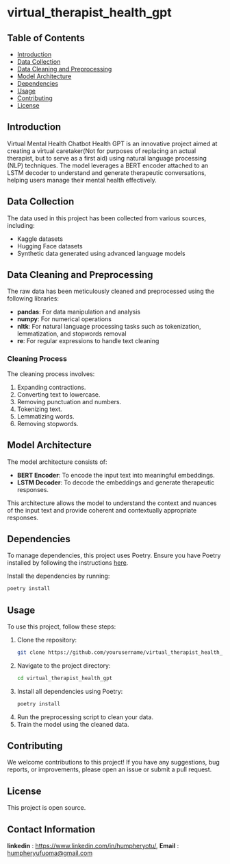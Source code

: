 # virtual_therapist_health_gpt

## Table of Contents
- [Introduction](#introduction)
- [Data Collection](#data-collection)
- [Data Cleaning and Preprocessing](#data-cleaning-and-preprocessing)
- [Model Architecture](#model-architecture)
- [Dependencies](#dependencies)
- [Usage](#usage)
- [Contributing](#contributing)
- [License](#license)

## Introduction
Virtual Mental Health Chatbot Health GPT is an innovative project aimed at creating a virtual caretaker(Not for purposes of replacing an actual therapist, but to serve as a first aid) using natural language processing (NLP) techniques. The model leverages a BERT encoder attached to an LSTM decoder to understand and generate therapeutic conversations, helping users manage their mental health effectively.

## Data Collection
The data used in this project has been collected from various sources, including:
- Kaggle datasets
- Hugging Face datasets
- Synthetic data generated using advanced language models

## Data Cleaning and Preprocessing
The raw data has been meticulously cleaned and preprocessed using the following libraries:
- **pandas**: For data manipulation and analysis
- **numpy**: For numerical operations
- **nltk**: For natural language processing tasks such as tokenization, lemmatization, and stopwords removal
- **re**: For regular expressions to handle text cleaning

### Cleaning Process
The cleaning process involves:
1. Expanding contractions.
2. Converting text to lowercase.
3. Removing punctuation and numbers.
4. Tokenizing text.
5. Lemmatizing words.
6. Removing stopwords.

## Model Architecture
The model architecture consists of:
- **BERT Encoder**: To encode the input text into meaningful embeddings.
- **LSTM Decoder**: To decode the embeddings and generate therapeutic responses.

This architecture allows the model to understand the context and nuances of the input text and provide coherent and contextually appropriate responses.

## Dependencies
To manage dependencies, this project uses Poetry. Ensure you have Poetry installed by following the instructions [here](https://python-poetry.org/docs/#installation).

Install the dependencies by running:
```bash
poetry install
```

## Usage
To use this project, follow these steps:
1. Clone the repository:
    ```bash
    git clone https://github.com/yourusername/virtual_therapist_health_gpt.git
    ```
2. Navigate to the project directory:
    ```bash
    cd virtual_therapist_health_gpt
    ```
3. Install all dependencies using Poetry:
    ```bash
    poetry install
    ```
4. Run the preprocessing script to clean your data.
5. Train the model using the cleaned data.

## Contributing
We welcome contributions to this project! If you have any suggestions, bug reports, or improvements, please open an issue or submit a pull request.

## License
This project is open source.

## Contact Information
**linkedin** : https://www.linkedin.com/in/humpheryotu/, **Email** : humpheryufuoma@gmail.com
